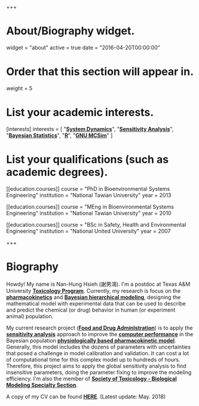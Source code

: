 +++
# About/Biography widget.
widget = "about"
active = true
date = "2016-04-20T00:00:00"

# Order that this section will appear in.
weight = 5

# List your academic interests.
[interests]
  interests = [
    "[**System Dynamics**](https://en.wikipedia.org/wiki/System_dynamics)",
    "[**Sensitivity Analysis**](https://en.wikipedia.org/wiki/Sensitivity_analysis)",
    "[**Bayesian Statistics**](https://en.wikipedia.org/wiki/Bayesian_statistics)",
    "[**R**](https://www.r-project.org/)",
    "[**GNU MCSim**](https://www.gnu.org/software/mcsim/)"
  ]

# List your qualifications (such as academic degrees).
[[education.courses]]
  course = "PhD in Bioenvironmental Systems Engineering"
  institution = "National Tawian University"
  year = 2013

[[education.courses]]
  course = "MEng in Bioenvironmental Systems Engineering"
  institution = "National Tawian University"
  year = 2010

[[education.courses]]
  course = "BSc in Safety, Health and Environmental Engineering"
  institution = "National United University"
  year = 2007
 
+++

# Biography

Howdy! My name is Nan-Hung Hsieh (謝男鴻). I'm a postdoc at Texas A&M University [**Toxicology Program**](https://toxicology.tamu.edu/). Currently, my research is focus on the [**pharmacokinetics**](https://en.wikipedia.org/wiki/Pharmacokinetics) and [**Bayesian hierarchical modeling**](https://en.wikipedia.org/wiki/Bayesian_hierarchical_modeling), designing the mathematical model with experimental data that can be used to describe and predict the chemical (or drug) behavior in human (or experiment animal) population. 

My current research project ([**Food and Drug AdminIstration**](http://grantome.com/grant/NIH/U01-FD005838-01)) is to apply the [**sensitivity analysis**](https://en.wikipedia.org/wiki/Sensitivity_analysis) approach to improve the [**computer performance**](https://en.wikipedia.org/wiki/Computer_performance) in the Bayesian population [**physiologically based pharmacokinetic model**](https://en.wikipedia.org/wiki/Physiologically_based_pharmacokinetic_modelling). Generally, this model includes the dozens of parameters with uncertainties that posed a challenge in model calibration and validation. It can cost a lot of computational time for this complex model up to hundreds of hours. Therefore, this project aims to apply the global sensitivity analysis to find insensitive parameters, doing the parameter fixing to improve the modeling efficiency. I'm also the member of [**Society of Toxicology - Biological Modeling Specialty Section**](https://www.toxicology.org/groups/ss/BMSS/index.asp).

A copy of my CV can be found [**HERE**](/post/CV_(NHsieh).pdf). (Latest update: May. 2018)